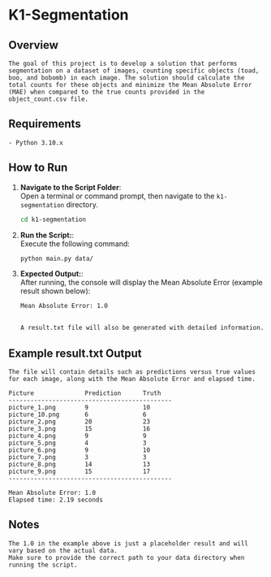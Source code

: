  # K1-Segmentation

## Overview
    The goal of this project is to develop a solution that performs segmentation on a dataset of images, counting specific objects (toad, boo, and bobomb) in each image. The solution should calculate the total counts for these objects and minimize the Mean Absolute Error (MAE) when compared to the true counts provided in the object_count.csv file.

## Requirements
    - Python 3.10.x

## How to Run

1. **Navigate to the Script Folder**:  
   Open a terminal or command prompt, then navigate to the `k1-segmentation` directory.

   ```bash
   cd k1-segmentation

2. **Run the Script:**:  
    Execute the following command:

    ```bash
    python main.py data/

3. **Expected Output:**:  
    After running, the console will display the Mean Absolute Error (example result shown below):

    ```bash
    Mean Absolute Error: 1.0

    
    A result.txt file will also be generated with detailed information.

## Example result.txt Output

    The file will contain details such as predictions versus true values for each image, along with the Mean Absolute Error and elapsed time.

    Picture              Prediction      Truth
    ---------------------------------------------
    picture_1.png        9               10
    picture_10.png       6               6
    picture_2.png        20              23
    picture_3.png        15              16
    picture_4.png        9               9
    picture_5.png        4               3
    picture_6.png        9               10
    picture_7.png        3               3
    picture_8.png        14              13
    picture_9.png        15              17
    ---------------------------------------------

    Mean Absolute Error: 1.0
    Elapsed time: 2.19 seconds

## Notes
    The 1.0 in the example above is just a placeholder result and will vary based on the actual data.
    Make sure to provide the correct path to your data directory when running the script.
